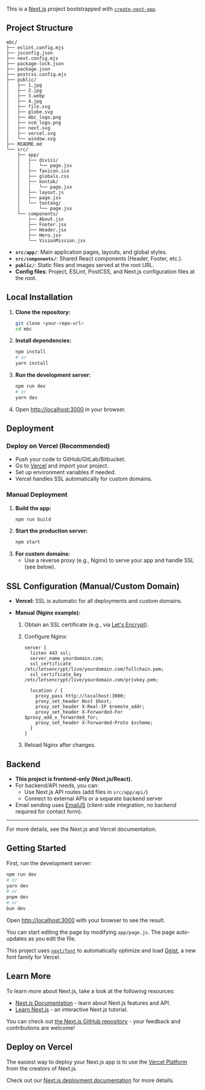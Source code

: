 This is a [Next.js](https://nextjs.org) project bootstrapped with [`create-next-app`](https://github.com/vercel/next.js/tree/canary/packages/create-next-app).

## Project Structure

```
mbc/
├── eslint.config.mjs
├── jsconfig.json
├── next.config.mjs
├── package-lock.json
├── package.json
├── postcss.config.mjs
├── public/
│   ├── 1.jpg
│   ├── 2.jpg
│   ├── 3.webp
│   ├── 4.jpg
│   ├── file.svg
│   ├── globe.svg
│   ├── mbc_logo.png
│   ├── ncm_logo.png
│   ├── next.svg
│   ├── vercel.svg
│   └── window.svg
├── README.md
└── src/
    ├── app/
    │   ├── divisi/
    │   │   └── page.jsx
    │   ├── favicon.ico
    │   ├── globals.css
    │   ├── kontak/
    │   │   └── page.jsx
    │   ├── layout.js
    │   ├── page.jsx
    │   └── tentang/
    │       └── page.jsx
    └── components/
        ├── About.jsx
        ├── Footer.jsx
        ├── Header.jsx
        ├── Hero.jsx
        └── VisionMission.jsx
```

- **`src/app/`**: Main application pages, layouts, and global styles.
- **`src/components/`**: Shared React components (Header, Footer, etc.).
- **`public/`**: Static files and images served at the root URL.
- **Config files**: Project, ESLint, PostCSS, and Next.js configuration files at the root.

## Local Installation

1. **Clone the repository:**
   ```bash
   git clone <your-repo-url>
   cd mbc
   ```
2. **Install dependencies:**
   ```bash
   npm install
   # or
   yarn install
   ```
3. **Run the development server:**
   ```bash
   npm run dev
   # or
   yarn dev
   ```
4. Open [http://localhost:3000](http://localhost:3000) in your browser.

## Deployment

### Deploy on Vercel (Recommended)

- Push your code to GitHub/GitLab/Bitbucket.
- Go to [Vercel](https://vercel.com/import) and import your project.
- Set up environment variables if needed.
- Vercel handles SSL automatically for custom domains.

### Manual Deployment

1. **Build the app:**
   ```bash
   npm run build
   ```
2. **Start the production server:**
   ```bash
   npm start
   ```
3. **For custom domains:**
   - Use a reverse proxy (e.g., Nginx) to serve your app and handle SSL (see below).

## SSL Configuration (Manual/Custom Domain)

- **Vercel:** SSL is automatic for all deployments and custom domains.
- **Manual (Nginx example):**

  1. Obtain an SSL certificate (e.g., via [Let's Encrypt](https://letsencrypt.org/)).
  2. Configure Nginx:

     ```nginx
     server {
       listen 443 ssl;
       server_name yourdomain.com;
       ssl_certificate /etc/letsencrypt/live/yourdomain.com/fullchain.pem;
       ssl_certificate_key /etc/letsencrypt/live/yourdomain.com/privkey.pem;

       location / {
         proxy_pass http://localhost:3000;
         proxy_set_header Host $host;
         proxy_set_header X-Real-IP $remote_addr;
         proxy_set_header X-Forwarded-For $proxy_add_x_forwarded_for;
         proxy_set_header X-Forwarded-Proto $scheme;
       }
     }
     ```

  3. Reload Nginx after changes.

## Backend

- **This project is frontend-only (Next.js/React).**
- For backend/API needs, you can:
  - Use Next.js API routes (add files in `src/app/api/`)
  - Connect to external APIs or a separate backend server
- Email sending uses [EmailJS](https://www.emailjs.com/) (client-side integration, no backend required for contact form).

---

For more details, see the Next.js and Vercel documentation.

## Getting Started

First, run the development server:

```bash
npm run dev
# or
yarn dev
# or
pnpm dev
# or
bun dev
```

Open [http://localhost:3000](http://localhost:3000) with your browser to see the result.

You can start editing the page by modifying `app/page.js`. The page auto-updates as you edit the file.

This project uses [`next/font`](https://nextjs.org/docs/app/building-your-application/optimizing/fonts) to automatically optimize and load [Geist](https://vercel.com/font), a new font family for Vercel.

## Learn More

To learn more about Next.js, take a look at the following resources:

- [Next.js Documentation](https://nextjs.org/docs) - learn about Next.js features and API.
- [Learn Next.js](https://nextjs.org/learn) - an interactive Next.js tutorial.

You can check out [the Next.js GitHub repository](https://github.com/vercel/next.js) - your feedback and contributions are welcome!

## Deploy on Vercel

The easiest way to deploy your Next.js app is to use the [Vercel Platform](https://vercel.com/new?utm_medium=default-template&filter=next.js&utm_source=create-next-app&utm_campaign=create-next-app-readme) from the creators of Next.js.

Check out our [Next.js deployment documentation](https://nextjs.org/docs/app/building-your-application/deploying) for more details.
